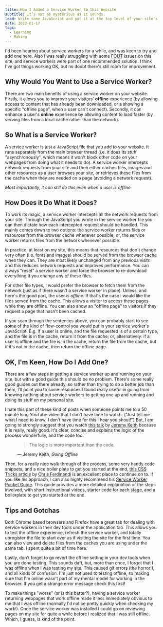 ```yaml
---
title: How I Added a Service Worker to this Website
subtitle: It’s not as mysterious as it sounds.
lead: Write some JavaScript and put it at the top level of your site's folder structure and let it work it's magic.
date: 2022-01-17
tags:
  - Learning
  - Making
---
```


I'd been hearing about service workers for a while, and was keen to try and add one here. Also I was really struggling with some <abbr title="Flash of Unstyled Text">FOUT</abbr> issues on this site, and service workers were part of one recommended solution. I think I've got things working OK, but no doubt there's still room for improvement.

## Why Would You Want to Use a Service Worker?

There are two main benefits of using a service worker on your website. Firstly, it allows you to improve your visitors' **offline** experience (by allowing access to content that has already been downloaded, or a showing a specific "offline page", when a user can't connect). Secondly, it can enhance a user's **online** experience by allowing content to load faster (by serving files from a local cache rather than the network).

## So What is a Service Worker?

A service worker is just a JavaScript file that you add to your website. It runs separately from the main browser thread (i.e. it does its stuff "asynchronously", which means it won't block other code on your webpages from doing what it needs to do). A service worker intercepts network requests from your site and then either caches files, images and other resources as a user browses your site, or retrieves these files from the cache when they are needed on a page (avoiding a network request).

<em>Most importantly, it can still do this even when a user is offline.</em>

## How Does it Do What it Does?

To work its magic, a service worker intercepts all the network requests from your site. Through the JavaScript you wrote in the service worker file you can then dictate how each intercepted request should be handled. This mainly comes down to two options: the service worker returns files or resources from the browser cache whenever possible; or, the service worker returns files from the network whenever possible.

In practice, at least on my site, this means that resources that don't change very often (i.e. fonts and images) should be served from the browser cache when they can. They are most likely unchanged from any previous visits and this reduces network requests and improves performance. You can always "reset" a service worker and force the browser to re-download everything if you change any of these files.

For other file types, I would prefer the browser to fetch them from the network (just as if there wasn't a service worker in place). Unless, and here's the good part, the user is <em>offline</em>. If that's the case I would like the files served from the cache. This allows a visitor to access these pages while they are offline. You can also show an "offline page" to visitors if they request a page that hasn't been cached.

If you scan through the sentences above, you can probably start to see some of the kind of flow-control you would put in your service worker's JavaScript. E.g. If a user is online, and the file requested is of a certain type, and the file is in the cache, return it from the cache; or, alternatively: if a user is offline and the file is in the cache, return the file from the cache, but if it's not in the cache, then return the offline page.

## OK, I'm Keen, How Do I Add One?

There are a few steps in getting a service worker up and running on your site, but with a good guide this should be no problem. There's some really good guides out there already, so rather than trying to do a better job than them, I'll point you to some resources I found really useful in going from knowing nothing about service workers to getting one up and running and doing its stuff on my personal site.

I hate this part of these kind of posts when someone points me to a 50 minute long YouTube video that I don't have time to watch. ("Just tell me what I need to know, I don't have time for this I hear you shout!") But, I am going to strongly suggest that you watch [this talk](https://www.youtube.com/watch?v=RVdW-P_oAJ0) by [Jeremy Keith](https://adactio.com/) because it is really, really good. It's clear, concise and explains the logic of the process wonderfully, and the code too.

<figure class="quote">
  <blockquote>
    The logic is more important than the code.
  </blockquote>
  <figcaption>
    &mdash; Jeremy Keith, <cite>Going Offline</cite>
  </figcaption>
</figure>

Then, for a really nice walk through of the process, some very handy code snippets, and a nice boiler plate to get you started at the end, [this CSS Tricks article](https://css-tricks.com/add-a-service-worker-to-your-site/) by [Chris Ferdinandi](https://gomakethings.com/) is an excellent place to continue on to. If you like his approach, I can also highly recommend his [Service Worker Pocket Guide](https://vanillajsguides.com/service-workers/). This guide provides a more detailed explanation of the steps involved, with short instructional videos, starter code for each stage, and a boilerplate to get you started at the end.

## Tips and Gotchas

Both Chrome based browsers and Firefox have a great tab for dealing with service workers in their dev tools under the application tab. This allows you to test the offline experience, refresh the service worker, and totally unregister the file to start over as if visiting the site for the first time. You can also view and delete files from the caches you are using under the same tab. I spent quite a bit of time here.

Lastly, don't forget to go revert the offline setting in your dev tools when you are done testing. This sounds daft, but, more than once, I forgot that I was offline when I was testing my site. This caused git errors (the horror!), and all kinds of confusion. I'm just not used to testing offline, so making sure that I'm online wasn't part of my mental model for working in the browser. If you get a strange error message check this first!

To make things "worse" (or is this better?), having a service worker returning webpages that work offline made it less immediately obvious to me that I was offline (normally I'd notice pretty quickly when checking my work!). Once the service worker was installed I could go on reviewing pages on my site for quite a while before I realized that I was still offline. Which, I guess, is kind of the point.

